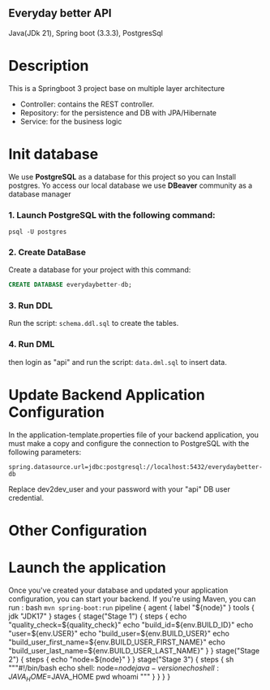 ## Everyday better API

Java(JDk 21), Spring boot (3.3.3), PostgresSql

# Description

This is a Springboot 3 project base on multiple layer architecture

- Controller: contains the REST controller.
- Repository: for the persistence and DB with JPA/Hibernate
- Service: for the business logic

# Init database

We use **PostgreSQL** as a database for this project so you can Install postgres. Yo access our local database we use **DBeaver** community as a database manager

### 1. Launch PostgreSQL with the following command:

```$bash
psql -U postgres
```

### 2. Create DataBase

Create a database for your project with this command:

```sql
CREATE DATABASE everydaybetter-db;
```

### 3. Run DDL

Run the script:
`schema.ddl.sql`
to create the tables.

### 4. Run DML

then login as "api" and run the script:
`data.dml.sql`
to insert data.

# Update Backend Application Configuration

In the application-template.properties file of your backend application, you must make a copy and configure the connection to PostgreSQL with the following parameters:

```application.properties
spring.datasource.url=jdbc:postgresql://localhost:5432/everydaybetter-db
```

Replace dev2dev_user and your password with your "api" DB user credential.

# Other Configuration

# Launch the application

Once you've created your database and updated your application configuration, you can start your backend. If you're using Maven, you can run :
bash
`mvn spring-boot:run`
pipeline {
agent {
label "${node}"
    }
    tools {
        jdk "JDK17"
    }
    stages {
        stage("Stage 1") {
            steps {
                echo "quality_check=${quality_check}"
echo "build_id=${env.BUILD_ID}"
                echo "user=${env.USER}"
echo "build_user=${env.BUILD_USER}"
                echo "build_user_first_name=${env.BUILD_USER_FIRST_NAME}"
echo "build_user_last_name=${env.BUILD_USER_LAST_NAME}"
            }
        }
        stage("Stage 2") {
            steps {
                echo "node=${node}"
}
}
stage("Stage 3") {
steps {
sh """#!/bin/bash
echo shell: node=${node}
                java -version
                echo shell: JAVA_HOME=$JAVA_HOME
pwd
whoami
"""
}
}
}
}
